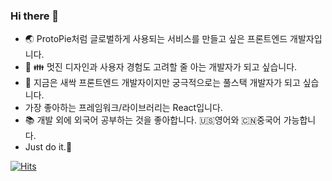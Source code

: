 ### Hi there 👋

- 🌏 ProtoPie처럼 글로벌하게 사용되는 서비스를 만들고 싶은 프론트엔드 개발자입니다.
- 💅 👪 멋진 디자인과 사용자 경험도 고려할 줄 아는 개발자가 되고 싶습니다.
- 🌱 지금은 새싹 프론트엔드 개발자이지만 궁극적으로는 풀스택 개발자가 되고 싶습니다.
- 가장 좋아하는 프레임워크/라이브러리는 React입니다.
- 📚 개발 외에 외국어 공부하는 것을 좋아합니다. 🇺🇸영어와 🇨🇳중국어 가능합니다.
- Just do it.🤸

[![Hits](https://hits.seeyoufarm.com/api/count/incr/badge.svg?url=https%3A%2F%2Fgithub.com%2Flyj-ooz&count_bg=%2379C83D&title_bg=%23555555&icon=&icon_color=%23E7E7E7&title=hits&edge_flat=false)](https://hits.seeyoufarm.com)

